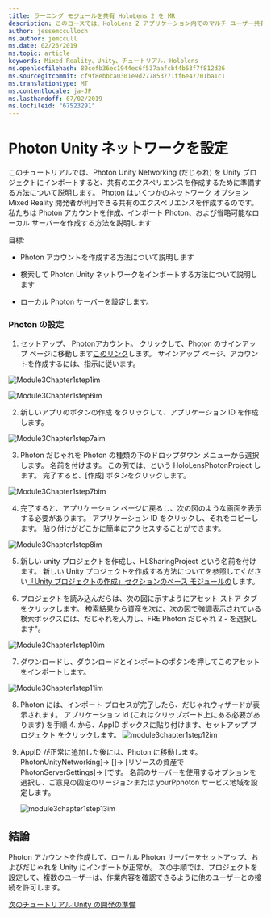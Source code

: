 ```yaml
---
title: ラーニング モジュールを共有 HoloLens 2 を MR
description: このコースでは、HoloLens 2 アプリケーション内でのマルチ ユーザー共有機能を実装する方法について説明します。
author: jessemcculloch
ms.author: jemccull
ms.date: 02/26/2019
ms.topic: article
keywords: Mixed Reality、Unity、チュートリアル、Hololens
ms.openlocfilehash: 80cefb36ec1944ec6f537aafcbf4b63f7f812d26
ms.sourcegitcommit: cf9f8ebbca0301e9d277853771ff6e47701ba1c1
ms.translationtype: MT
ms.contentlocale: ja-JP
ms.lasthandoff: 07/02/2019
ms.locfileid: "67523291"
---
```

#  <a name="setting-up-photon-unity-networking"></a>Photon Unity ネットワークを設定

このチュートリアルでは、Photon Unity Networking (だじゃれ) を Unity プロジェクトにインポートすると、共有のエクスペリエンスを作成するために準備する方法について説明します。 Photon はいくつかのネットワーク オプション Mixed Reality 開発者が利用できる共有のエクスペリエンスを作成するのです。 私たちは Photon アカウントを作成、インポート Photon、および省略可能なローカル サーバーを作成する方法を説明します

目標:

* Photon アカウントを作成する方法について説明します

* 検索して Photon Unity ネットワークをインポートする方法について説明します

* ローカル Photon サーバーを設定します。

  

### <a name="setting-up-photon"></a>Photon の設定

1. セットアップ、 [Photon](https://dashboard.photonengine.com/en-US/Account/SignUp)アカウント。 クリックして、Photon のサインアップ ページに移動します[このリンク](https://dashboard.photonengine.com/en-US/Account/SignUp)します。 サインアップ ページ、アカウントを作成するには、指示に従います。 
   

![Module3Chapter1step1im](images/module3chapter1step1im.PNG)



![Module3Chapter1step6im](images/module3chapter1step6im.PNG)

2. 新しいアプリのボタンの作成 をクリックして、アプリケーション ID を作成します。

![Module3Chapter1step7aim](images/module3chapter1step7aim.PNG)

3. Photon だじゃれを Photon の種類の下のドロップダウン メニューから選択します。 名前を付けます。 この例では、という HoloLensPhotonProject します。 完了すると、[作成] ボタンをクリックします。

![Module3Chapter1step7bim](images/module3chapter1step7bim.PNG)

4. 完了すると、アプリケーション ページに戻るし、次の図のような画面を表示する必要があります。 アプリケーション ID をクリックし、それをコピーします。 貼り付けがどこかに簡単にアクセスすることができます。  

![Module3Chapter1step8im](images/module3chapter1step8im.PNG)

5. 新しい unity プロジェクトを作成し、HLSharingProject という名前を付けます。 新しい Unity プロジェクトを作成する方法についてを参照してください[「Unity プロジェクトの作成」セクションのベース モジュールの](https://docs.microsoft.com/en-us/windows/mixed-reality/mrlearning-base-ch1#create-new-unity-project)します。 

6. プロジェクトを読み込んだらは、次の図に示すようにアセット ストア タブをクリックします。 検索結果から資産を次に、次の図で強調表示されている検索ボックスには、だじゃれを入力し、FRE Photon だじゃれ 2 - を選択します"。 

![Module3Chapter1step10im](images/module3chapter1step10im.PNG)

7. ダウンロードし、ダウンロードとインポートのボタンを押してこのアセットをインポートします。

![Module3Chapter1step11im](images/module3chapter1step11im.PNG)

8. Photon には、インポート プロセスが完了したら、だじゃれウィザードが表示されます。 アプリケーション id (これはクリップボード上にある必要があります) を手順 4. から、AppID ボックスに貼り付けます、セットアップ プロジェクト をクリックします。 
![module3chapter1step12im](images/module3chapter1step12im.PNG)

9. AppID が正常に追加した後には、Photon に移動します。 PhotonUnityNetworking]-> []-> [リソースの資産で PhotonServerSettings]-> [です。 名前のサーバーを使用するオプションを選択し、ご意見の固定のリージョンまたは yourPphoton サービス地域を設定します。

   ![module3chapter1step13im](images/module3chapter1step13im.PNG)

## <a name="congratulations"></a>結論

Photon アカウントを作成して、ローカル Photon サーバーをセットアップ、およびだじゃれを Unity にインポートが正常が。 次の手順では、プロジェクトを設定して、複数のユーザーは、作業内容を確認できるように他のユーザーとの接続を許可します。 

[次のチュートリアル:Unity の開発の準備](mrlearning-sharing(photon)-ch2.md)

